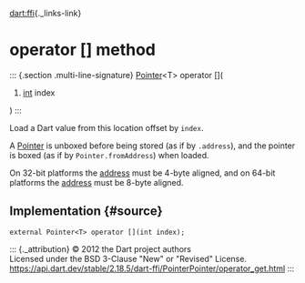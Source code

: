 [dart:ffi](../../dart-ffi/dart-ffi-library){._links-link}

operator \[\] method
====================

::: {.section .multi-line-signature}
[Pointer](../pointer-class)\<T\> operator \[\](

1.  [int](../../dart-core/int-class) index

)
:::

Load a Dart value from this location offset by `index`.

A [Pointer](../pointer-class) is unboxed before being stored (as if by
`.address`), and the pointer is boxed (as if by `Pointer.fromAddress`)
when loaded.

On 32-bit platforms the [address](../pointer/address) must be 4-byte
aligned, and on 64-bit platforms the [address](../pointer/address) must
be 8-byte aligned.

Implementation {#source}
--------------

``` {.language-dart data-language="dart"}
external Pointer<T> operator [](int index);
```

::: {._attribution}
© 2012 the Dart project authors\
Licensed under the BSD 3-Clause \"New\" or \"Revised\" License.\
<https://api.dart.dev/stable/2.18.5/dart-ffi/PointerPointer/operator_get.html>
:::

